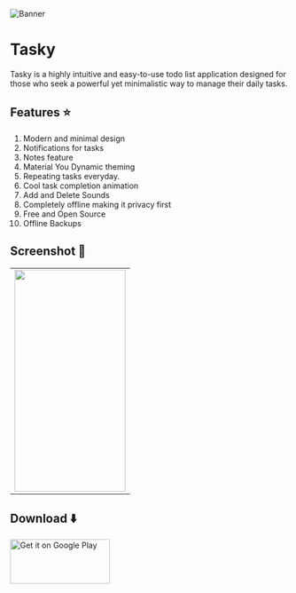     
![Banner](./images/banner.png)
# Tasky
Tasky is a highly intuitive and easy-to-use todo list application designed for those who seek a powerful yet minimalistic way to manage their daily tasks. 

## Features ⭐️

1. Modern and minimal design
2. Notifications for tasks
3. Notes feature
3. Material You Dynamic theming
4. Repeating tasks everyday.
5. Cool task completion animation
6. Add and Delete Sounds
7. Completely offline making it privacy first
8. Free and Open Source
9. Offline Backups

## Screenshot 🌠

<table>
  <tr>
    <td> <img src="./screenshots/tasky1.png" height="400px" width="200px" /></td>
   </tr> 
</table>

## Download ⬇️

<a href='https://play.google.com/store/apps/details?id=com.thatsmanmeet.taskyapp&pcampaignid=pcampaignidMKT-Other-global-all-co-prtnr-py-PartBadge-Mar2515-1'><img alt='Get it on Google Play' src='https://play.google.com/intl/en_us/badges/static/images/badges/en_badge_web_generic.png' width="180px" height="80px"/></a>
